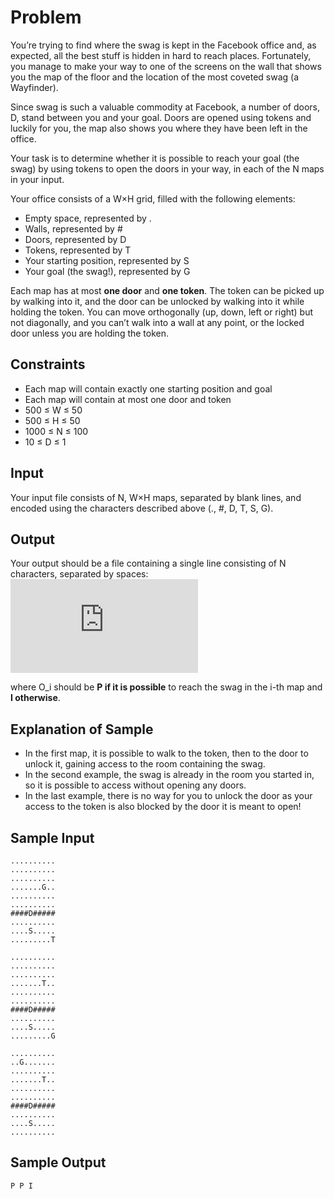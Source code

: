 # Problem
You’re trying to find where the swag is kept in the Facebook office and, as expected, all the best stuff is hidden in hard to reach places. Fortunately, you manage to make your way to one of the screens on the wall that shows you the map of the floor and the location of the most coveted swag (a Wayfinder).

Since swag is such a valuable commodity at Facebook, a number of doors, D, stand between you and your goal. Doors are opened using tokens and luckily for you, the map also shows you where they have been left in the office.

Your task is to determine whether it is possible to reach your goal (the swag) by using tokens to open the doors in your way, in each of the N maps in your input.

Your office consists of a W×H grid, filled with the following elements:
  - Empty space, represented by .
  - Walls, represented by #
  - Doors, represented by D
  - Tokens, represented by T
  - Your starting position, represented by S
  - Your goal (the swag!), represented by G

Each map has at most **one door** and **one token**. The token can be picked up by walking into it, and the door can be unlocked by walking into it while holding the token.  You can move orthogonally (up, down, left or right) but not diagonally, and you can’t walk into a wall at any point, or the locked door unless you are holding the token.

## Constraints
 - Each map will contain exactly one starting position and goal
 - Each map will contain at most one door and token
 - 500 ≤ W ≤ 50
 - 500 ≤ H ≤ 50
 - 1000 ≤ N ≤ 100
 - 10 ≤ D ≤ 1

## Input
Your input file consists of N, W×H maps, separated by blank lines, and encoded using the characters described above (., #, D, T, S, G).

## Output
Your output should be a file containing a single line consisting of N characters, separated by spaces:
![\Large O_0\\ O_1\\ \ldots\\ O_{N-1}](https://latex.codecogs.com/gif.latex?O_0%5C%20O_1%5C%20%5Cldots%5C%20O_%7BN-1%7D)

where O_i should be **P if it is possible** to reach the swag in the i-th map and **I otherwise**.

## Explanation of Sample
  - In the first map, it is possible to walk to the token, then to the door to unlock it, gaining access to the room containing the swag.
  - In the second example, the swag is already in the room you started in, so it is possible to access without opening any doors.
  - In the last example, there is no way for you to unlock the door as your access to the token is also blocked by the door it is meant to open!

## Sample Input
```
..........
..........
..........
.......G..
..........
..........
####D#####
..........
....S.....
.........T

..........
..........
..........
.......T..
..........
..........
####D#####
..........
....S.....
.........G

..........
..G.......
..........
.......T..
..........
..........
####D#####
..........
....S.....
..........
```

## Sample Output
```
P P I
```
